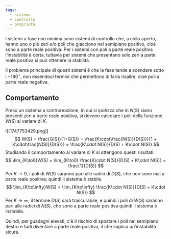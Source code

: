 ```yaml
---
tags:
  - sistema
  - controllo
  - proprietà
---
```

I sistemi a fase non minima sono sistemi di controllo che, a ciclo aperto, hanno uno o più zeri
e/o poli che giacciono nel semipiano positivo, cioè sono a parte reale positiva. Per i sistemi con poli a parte reale positiva l‘instabilità è certa, tuttavia per sistemi che presentano solo zeri a parte
reale positiva si può ottenere la stabilità.

Il problema principale di questi sistemi è che la fase tende a scendere sotto i $-180^{\circ}$, non essendoci termini che permettono di farla risalire, cioè poli a parte reale negativa.
## Comportamento

Preso un sistema a controreazione, in cui si ipotizza che in $N(S)$ siano presenti zeri a parte reale positiva, si devono calcolare i poli della funzione $W(S)$ al variare di $K$.

![[1747753429.png]]
$$
W(S) = \frac{G(S)}{1+G(S)} = \frac{K\cdot\frac{N(S)}{D(S)}}{1 + K\cdot\frac{N(S)}{D(S)}} = \frac{K\cdot N(S)}{D(S) + K\cdot N(S)}
$$
Studiando il comportamento al variare di $K$ si ottengono questi risultati:
$$
\lim_{K\to0}W(S)  = \lim_{K\to0} \frac{K\cdot N(S)}{D(S) + K\cdot N(S)} = \frac{1}{D(S)}
$$
Per $K\to0$, i poli di $W(S)$ saranno pari alle radici di $D(S)$, che non sono mai a parte reale positiva; quindi il sistema è stabile.
$$
\lim_{K\to\infty}W(S)  = \lim_{K\to\infty} \frac{K\cdot N(S)}{D(S) + K\cdot N(S)} 
$$
Per $K\to\infty$, il termine $D(S)$ sarà trascurabile, e quindi i poli di $W(S)$ saranno pari alle radici di $N(S)$, che sono a parte reale positiva quindi il sistema è instabile.

Quindi, per guadagni elevati, c'è il rischio di spostare i poli nel semipiano destro e farli diventare a parte reale positiva, il che implica un’instabilità sicura.